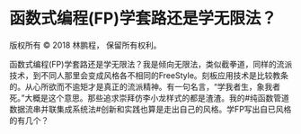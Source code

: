 # 函数式编程(FP)学套路还是学无限法？

版权所有 © 2018 林鹏程， 保留所有权利。

函数式编程(FP)学套路还是学无限法？我是倾向无限法，类似截拳道，同样的流派技术，到不同人那里会变成风格各不相同的FreeStyle。刻板应用技术是比较教条的。从心所欲而不逾矩才是真正的流派精神。有一句名言，“学我者生，象我者死。”大概是这个意思。那些追求崇拜仿李小龙样式的都是渣渣。我的#纯函数管道数据流串并联集成系统法#创新和实践也算是走出自己的风格。学FP写出自已风格的有几个？
